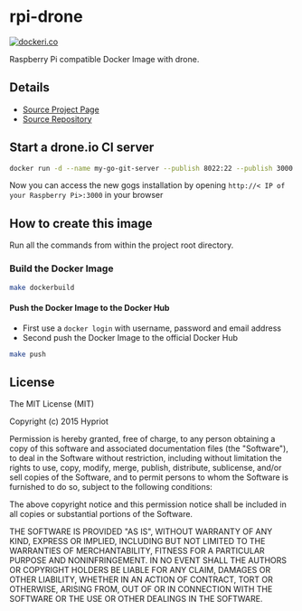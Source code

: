 # rpi-drone

[![dockeri.co](http://dockeri.co/image/hypriot/rpi-drone)](https://registry.hub.docker.com/u/hypriot/rpi-drone/)

Raspberry Pi compatible Docker Image with drone.

## Details
- [Source Project Page](https://github.com/hypriot)
- [Source Repository](https://github.com/hypriot/rpi-drone)

## Start a drone.io CI server
```bash
docker run -d --name my-go-git-server --publish 8022:22 --publish 3000:3000 --volume `pwd`/gogs-data/:/data hypriot/rpi-gogs-raspbian
```
Now you can access the new gogs installation by opening `http://< IP of your Raspberry Pi>:3000` in your browser

## How to create this image

Run all the commands from within the project root directory.

### Build the Docker Image
```bash
make dockerbuild
```

#### Push the Docker Image to the Docker Hub
* First use a `docker login` with username, password and email address
* Second push the Docker Image to the official Docker Hub

```bash
make push
```

## License

The MIT License (MIT)

Copyright (c) 2015 Hypriot

Permission is hereby granted, free of charge, to any person obtaining a copy
of this software and associated documentation files (the "Software"), to deal
in the Software without restriction, including without limitation the rights
to use, copy, modify, merge, publish, distribute, sublicense, and/or sell
copies of the Software, and to permit persons to whom the Software is
furnished to do so, subject to the following conditions:

The above copyright notice and this permission notice shall be included in all
copies or substantial portions of the Software.

THE SOFTWARE IS PROVIDED "AS IS", WITHOUT WARRANTY OF ANY KIND, EXPRESS OR
IMPLIED, INCLUDING BUT NOT LIMITED TO THE WARRANTIES OF MERCHANTABILITY,
FITNESS FOR A PARTICULAR PURPOSE AND NONINFRINGEMENT. IN NO EVENT SHALL THE
AUTHORS OR COPYRIGHT HOLDERS BE LIABLE FOR ANY CLAIM, DAMAGES OR OTHER
LIABILITY, WHETHER IN AN ACTION OF CONTRACT, TORT OR OTHERWISE, ARISING FROM,
OUT OF OR IN CONNECTION WITH THE SOFTWARE OR THE USE OR OTHER DEALINGS IN THE
SOFTWARE.

